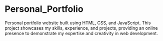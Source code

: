 # Personal_Portfolio
Personal portfolio website built using HTML, CSS, and JavaScript. This project showcases my skills, experience, and projects, providing an online presence to demonstrate my expertise and creativity in web development.
